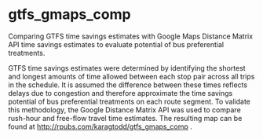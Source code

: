 # gtfs_gmaps_comp
Comparing GTFS time savings estimates with Google Maps Distance Matrix API time savings estimates to evaluate potential of bus preferential treatments.

GTFS time savings estimates were determined by identifying the shortest and longest amounts of time allowed between each stop pair across all trips in the schedule. It is assumed the difference between these times reflects delays due to congestion and therefore approximate the time savings potential of bus preferential treatments on each route segment. To validate this methodology, the Google Distance Matrix API was used to compare rush-hour and free-flow travel time estimates. The resulting map can be found at http://rpubs.com/karagtodd/gtfs_gmaps_comp .
